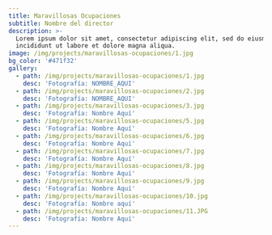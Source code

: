 ```yaml
---
title: Maravillosas Ocupaciones
subtitle: Nombre del director
description: >-
  Lorem ipsum dolor sit amet, consectetur adipiscing elit, sed do eiusmod tempor
  incididunt ut labore et dolore magna aliqua.
image: /img/projects/maravillosas-ocupaciones/1.jpg
bg_color: '#471f32'
gallery:
  - path: /img/projects/maravillosas-ocupaciones/1.jpg
    desc: 'Fotografía: NOMBRE_AQUI'
  - path: /img/projects/maravillosas-ocupaciones/2.jpg
    desc: 'Fotografía: NOMBRE_AQUI'
  - path: /img/projects/maravillosas-ocupaciones/3.jpg
    desc: 'Fotografía: Nombre Aquí'
  - path: /img/projects/maravillosas-ocupaciones/5.jpg
    desc: 'Fotografía: Nombre Aquí'
  - path: /img/projects/maravillosas-ocupaciones/6.jpg
    desc: 'Fotografía: Nombre Aquí'
  - path: /img/projects/maravillosas-ocupaciones/7.jpg
    desc: 'Fotografía: Nombre Aquí'
  - path: /img/projects/maravillosas-ocupaciones/8.jpg
    desc: 'Fotografía: Nombre Aquí'
  - path: /img/projects/maravillosas-ocupaciones/9.jpg
    desc: 'Fotografía: Nombre Aquí'
  - path: /img/projects/maravillosas-ocupaciones/10.jpg
    desc: 'Fotografía: Nombre aquí'
  - path: /img/projects/maravillosas-ocupaciones/11.JPG
    desc: 'Fotografía: Nombre Aquí'
---
```


